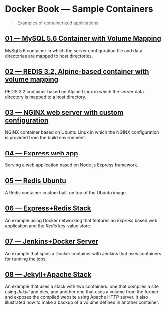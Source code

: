 # Docker Book &mdash; Sample Containers
> Examples of containerized applications


## [01 &mdash; MySQL 5.6 Container with Volume Mapping](./e01-mysql-56-container/)
MySql 5.6 container in which the server configuration file and data directories are mapped to host directories.

## [02 &mdash; REDIS 3.2, Alpine-based container with volume mapping](./e02-redis-32-alpine-container/)
REDIS 3.2 container based on Alpine Linux in which the server data directory is mapped to a host directory.

## [03 &mdash; NGINX web server with custom configuration](./e03-nginx-static-website/)
NGINX container based on Ubuntu Linux in which the NGINX configuration is provided from the build environment.

## [04 &mdash; Express web app](./e04-express-web-app/)
Serving a web application based on Node.js Express framework.

## [05 &mdash; Redis Ubuntu](./e05-redis-ubuntu/)
A Redis container custom built on top of the Ubuntu image.

## [06 &mdash; Express+Redis Stack](./e06-express+redis-stack/)
An example using Docker networking that features an *Express* based web application and the *Redis* key-value store.

## [07 &mdash; Jenkins+Docker Server](./e07-jenkins+docker-server/)
An example that spins a Docker container with Jenkins that uses containers for running the jobs.

## [08 &mdash; Jekyll+Apache Stack](./e07-jekyll+apache-stack/)
An example that uses a stack with two containers: one that compiles a site using *Jekyll* and dies, and another one that uses a volume from the former and exposes the compiled website using Apache HTTP server. It also illustrated how to make a backup of a volume defined in another container.